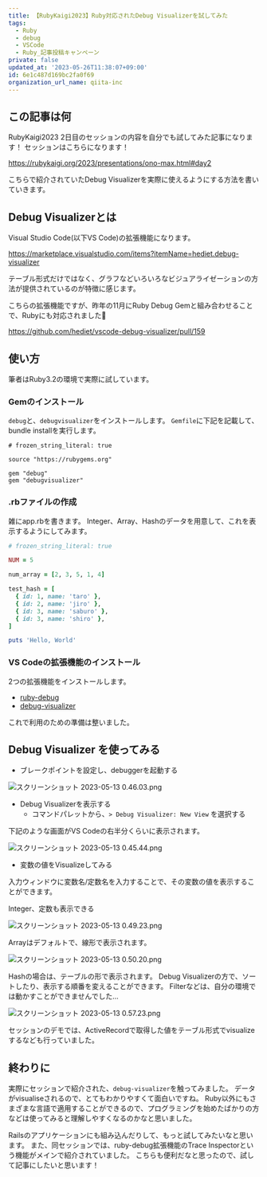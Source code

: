 ```yaml
---
title: 【RubyKaigi2023】Ruby対応されたDebug Visualizerを試してみた
tags:
  - Ruby
  - debug
  - VSCode
  - Ruby_記事投稿キャンペーン
private: false
updated_at: '2023-05-26T11:38:07+09:00'
id: 6e1c487d169bc2fa0f69
organization_url_name: qiita-inc
---
```

## この記事は何

RubyKaigi2023 2日目のセッションの内容を自分でも試してみた記事になります！
セッションはこちらになります！

https://rubykaigi.org/2023/presentations/ono-max.html#day2

こちらで紹介されていたDebug Visualizerを実際に使えるようにする方法を書いていきます。

## Debug Visualizerとは

Visual Studio Code(以下VS Code)の拡張機能になります。

https://marketplace.visualstudio.com/items?itemName=hediet.debug-visualizer

テーブル形式だけではなく、グラフなどいろいろなビジュアライゼーションの方法が提供されているのが特徴に感じます。

こちらの拡張機能ですが、昨年の11月にRuby Debug Gemと組み合わせることで、Rubyにも対応されました:tada:

https://github.com/hediet/vscode-debug-visualizer/pull/159

## 使い方

筆者はRuby3.2の環境で実際に試しています。

### Gemのインストール
`debug`と、`debugvisualizer`をインストールします。
`Gemfile`に下記を記載して、bundle installを実行します。

```ruby:Gemfile
# frozen_string_literal: true

source "https://rubygems.org"

gem "debug"
gem "debugvisualizer"
```

### .rbファイルの作成

雑にapp.rbを書きます。
Integer、Array、Hashのデータを用意して、これを表示するようにしてみます。

```ruby:app.rb
# frozen_string_literal: true

NUM = 5

num_array = [2, 3, 5, 1, 4]

test_hash = [
  { id: 1, name: 'taro' },
  { id: 2, name: 'jiro' },
  { id: 3, name: 'saburo' },
  { id: 3, name: 'shiro' },
]

puts 'Hello, World'

```

### VS Codeの拡張機能のインストール

2つの拡張機能をインストールします。

- [ruby-debug](https://marketplace.visualstudio.com/items?itemName=castwide.ruby-debug)
- [debug-visualizer](https://marketplace.visualstudio.com/items?itemName=hediet.debug-visualizer)

これで利用のための準備は整いました。

## Debug Visualizer を使ってみる

- ブレークポイントを設定し、debuggerを起動する

![スクリーンショット 2023-05-13 0.46.03.png](https://qiita-image-store.s3.ap-northeast-1.amazonaws.com/0/166596/2182dc30-7f9e-18b9-5d4e-0fb38f248632.png)

- Debug Visualizerを表示する
    - コマンドパレットから、`> Debug Visualizer: New View` を選択する

下記のような画面がVS Codeの右半分くらいに表示されます。

![スクリーンショット 2023-05-13 0.45.44.png](https://qiita-image-store.s3.ap-northeast-1.amazonaws.com/0/166596/e8b599b3-dc5b-f122-10f2-902428f929c4.png)

- 変数の値をVisualizeしてみる

入力ウィンドウに変数名/定数名を入力することで、その変数の値を表示することができます。

Integer、定数も表示できる

![スクリーンショット 2023-05-13 0.49.23.png](https://qiita-image-store.s3.ap-northeast-1.amazonaws.com/0/166596/9194900a-aa2a-9e3f-b792-07275527c8b0.png)

Arrayはデフォルトで、線形で表示されます。

![スクリーンショット 2023-05-13 0.50.20.png](https://qiita-image-store.s3.ap-northeast-1.amazonaws.com/0/166596/6e999e22-c505-d3d5-758d-949834d98b5d.png)

Hashの場合は、テーブルの形で表示されます。
Debug Visualizerの方で、ソートしたり、表示する順番を変えることができます。
Filterなどは、自分の環境では動かすことができませんでした...

![スクリーンショット 2023-05-13 0.57.23.png](https://qiita-image-store.s3.ap-northeast-1.amazonaws.com/0/166596/20249e49-41e5-355a-a507-a32c747f132d.png)

セッションのデモでは、ActiveRecordで取得した値をテーブル形式でvisualizeするなども行っていました。

## 終わりに

実際にセッションで紹介された、`debug-visualizer`を触ってみました。
データがvisualiseされるので、とてもわかりやすくて面白いですね。
Ruby以外にもさまざまな言語で適用することができるので、プログラミングを始めたばかりの方などは使ってみると理解しやすくなるのかなと思いました。

Railsのアプリケーションにも組み込んだりして、もっと試してみたいなと思います。
また、同セッションでは、ruby-debug拡張機能のTrace Inspectorという機能がメインで紹介されていました。
こちらも便利だなと思ったので、試して記事にしたいと思います！
